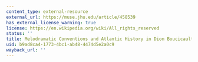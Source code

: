 ```yaml
---
content_type: external-resource
external_url: https://muse.jhu.edu/article/458539
has_external_license_warning: true
license: https://en.wikipedia.org/wiki/All_rights_reserved
status: ''
title: Melodramatic Conventions and Atlantic History in Dion Boucicault
uid: b9ad8ca4-1773-4bc1-ab48-4474d5e2a0c9
wayback_url: ''
---
```

